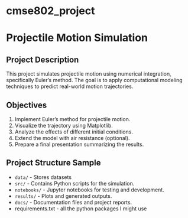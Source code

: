# cmse802_project
# Projectile Motion Simulation

## Project Description
This project simulates projectile motion using numerical integration, specifically Euler’s method. The goal is to apply computational modeling techniques to predict real-world motion trajectories.

## Objectives
1. Implement Euler’s method for projectile motion.
2. Visualize the trajectory using Matplotlib.
3. Analyze the effects of different initial conditions.
4. Extend the model with air resistance (optional).
5. Prepare a final presentation summarizing the results.

## Project Structure Sample
- `data/` - Stores datasets 
- `src/` - Contains Python scripts for the simulation.
- `notebooks/` - Jupyter notebooks for testing and development.
- `results/` - Plots and generated outputs.
- `docs/` - Documentation files and project reports.
- requirements.txt - all the python packages I might use




